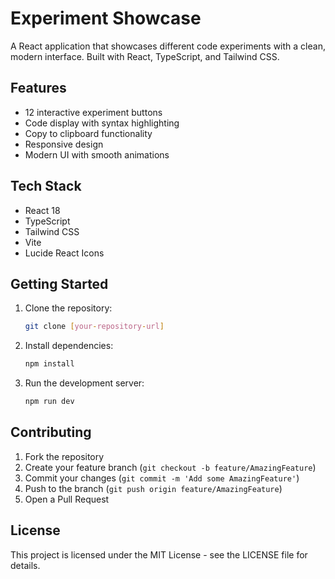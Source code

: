 # Experiment Showcase

A React application that showcases different code experiments with a clean, modern interface. Built with React, TypeScript, and Tailwind CSS.

## Features

- 12 interactive experiment buttons
- Code display with syntax highlighting
- Copy to clipboard functionality
- Responsive design
- Modern UI with smooth animations

## Tech Stack

- React 18
- TypeScript
- Tailwind CSS
- Vite
- Lucide React Icons

## Getting Started

1. Clone the repository:
   ```bash
   git clone [your-repository-url]
   ```

2. Install dependencies:
   ```bash
   npm install
   ```

3. Run the development server:
   ```bash
   npm run dev
   ```

## Contributing

1. Fork the repository
2. Create your feature branch (`git checkout -b feature/AmazingFeature`)
3. Commit your changes (`git commit -m 'Add some AmazingFeature'`)
4. Push to the branch (`git push origin feature/AmazingFeature`)
5. Open a Pull Request

## License

This project is licensed under the MIT License - see the LICENSE file for details.